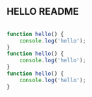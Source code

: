 

<div class="container">

## HELLO README

```js
function hello() {
    console.log('hello');
}
function hello() {
    console.log('hello');
}
function hello() {
    console.log('hello');
}
```

</div>

<style>
    .container {
        flex: 1;
        width: 100%;
        display: flex;
        flex-direction: column;
        padding-top: 8rem;
        padding-bottom: 8rem;
    }
</style>